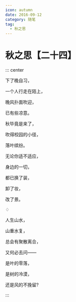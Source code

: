```yaml
---
icon: autumn
date: 2016-09-12
category: 随笔
tag:
  - 秋之思
---
```


# 秋之思【二十四】

::: center

下了晚自习，

一个人行走在陌上，

晚风扑面吹迎，

已有些凉意。

秋毕竟是来了，

吹得校园的小径，

落叶缤纷。

无论你适不适应，

身边的一切，

都已换了装，

卸了妆，

改了景。

♢

人生山水，

山重水复，

总会有聚散离合，

又何必去问——

是叶的零落，

是树的冷漠，

还是风的不挽留?

:::
